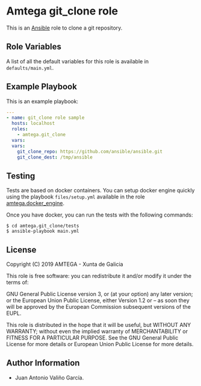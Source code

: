 # Amtega git_clone role

This is an [Ansible](http://www.ansible.com) role to clone a git repository.

## Role Variables

A list of all the default variables for this role is available in `defaults/main.yml`.

## Example Playbook

This is an example playbook:

``` yaml
---
- name: git_clone role sample
  hosts: localhost
  roles:  
    - amtega.git_clone
  vars:    
  vars:
    git_clone_repo: https://github.com/ansible/ansible.git
    git_clone_dest: /tmp/ansible
```

## Testing

Tests are based on docker containers. You can setup docker engine quickly using the playbook `files/setup.yml` available in the role [amtega.docker_engine](https://galaxy.ansible.com/amtega/docker_engine).

Once you have docker, you can run the tests with the following commands:

```shell
$ cd amtega.git_clone/tests
$ ansible-playbook main.yml
```

## License

Copyright (C) 2019 AMTEGA - Xunta de Galicia

This role is free software: you can redistribute it and/or modify it under the terms of:

GNU General Public License version 3, or (at your option) any later version; or the European Union Public License, either Version 1.2 or – as soon they will be approved by the European Commission ­subsequent versions of the EUPL.

This role is distributed in the hope that it will be useful, but WITHOUT ANY WARRANTY; without even the implied warranty of MERCHANTABILITY or FITNESS FOR A PARTICULAR PURPOSE.  See the GNU General Public License for more details or European Union Public License for more details.

## Author Information

- Juan Antonio Valiño García.
